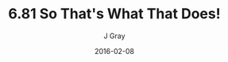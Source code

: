 ---
title: '6.81 So That''s What That Does!'
alt: 'Mysteries of the Arcana'
date: '2016-02-08'
author: 'J Gray'
artist: 'Keira'
chapter: '6 Void in the Road'
filler: false
---